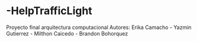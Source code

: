 # -HelpTrafficLight
Proyecto final arquitectura computacional
Autores: Erika Camacho - Yazmin Gutierrez - Milthon Caicedo - Brandon Bohorquez
